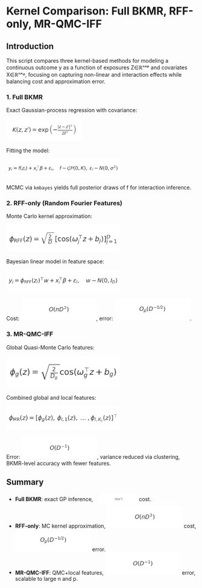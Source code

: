 # Kernel Comparison: Full BKMR, RFF-only, MR-QMC-IFF

## Introduction

This script compares three kernel-based methods for modeling a continuous outcome y as a function of exposures Z∈ℝⁿˣᵖ and covariates X∈ℝⁿˣᵠ, focusing on capturing non-linear and interaction effects while balancing cost and approximation error.

### 1. Full BKMR

Exact Gaussian-process regression with covariance:

<img src="eq_images/kernel.png" width="200"/>

Fitting the model:

<img src="eq_images/full_model.png" width="300"/>

MCMC via `kmbayes` yields full posterior draws of f for interaction inference.

### 2. RFF-only (Random Fourier Features)

Monte Carlo kernel approximation:

<img src="eq_images/rff_map.png" width="300"/>

Bayesian linear model in feature space:

<img src="eq_images/rff_lin.png" width="300"/>

Cost: <img src="eq_images/complexity_rff.png" width="200"/>, error: <img src="eq_images/error_mc.png" width="200"/>.

### 3. MR-QMC-IFF

Global Quasi-Monte Carlo features:

<img src="eq_images/mr_global.png" width="300"/>

Combined global and local features:

<img src="eq_images/mr_combined.png" width="300"/>

Error: <img src="eq_images/error_qmc.png" width="200"/>, variance reduced via clustering, BKMR-level accuracy with fewer features.

## Summary

- **Full BKMR**: exact GP inference, <span style="vertical-align: middle; margin-left: 1em;">
  <img src="eq_images/complexity_bkmr.png" width="100" alt="Complexity BKMR"/>
</span> cost.
- **RFF-only**: MC kernel approximation, <img src="eq_images/complexity_rff.png" width="200"/> cost, <img src="eq_images/error_mc.png" width="200"/> error.
- **MR-QMC-IFF**: QMC+local features, <img src="eq_images/error_qmc.png" width="200"/> error, scalable to large n and p.
